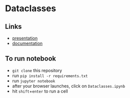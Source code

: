 # Dataclasses

## Links
* [presentation](https://docs.google.com/presentation/d/1MS2D9-beue_qD1AK89j1cZld2nH_ZiV1B31IUSLSy2M/)
* [documentation](https://docs.python.org/3/library/dataclasses.html)

## To run notebook
* `git clone` this repository
* run `pip install -r requirements.txt`
* run `jupyter notebook`
* after your browser launches, click on `Dataclasses.ipynb`
* hit `shift`+`enter` to run a cell 
